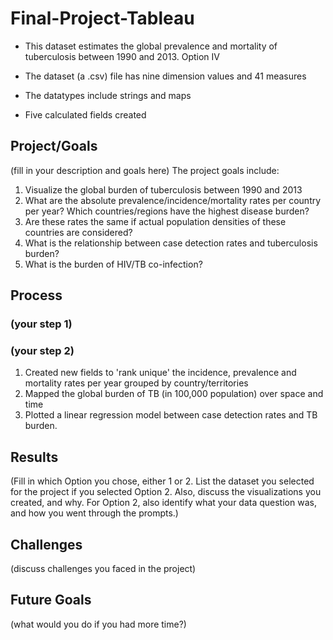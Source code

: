 # Final-Project-Tableau
- This dataset estimates the global prevalence and mortality of tuberculosis between 1990 and 2013. Option IV
  
- The dataset (a .csv) file has nine dimension values and 41 measures

- The datatypes include strings and maps

-  Five calculated fields created
## Project/Goals
(fill in your description and goals here)
The project goals include:
1.  Visualize the global burden of tuberculosis between 1990 and 2013
2.  What are the absolute prevalence/incidence/mortality rates per country per year? Which countries/regions have the highest disease burden?
3.  Are these rates the same if actual population densities of these countries are considered?
4.  What is the relationship between case detection rates and tuberculosis burden?
5.  What is the burden of HIV/TB co-infection?

## Process
### (your step 1)
### (your step 2)

1. Created new fields to 'rank unique' the incidence, prevalence and mortality rates per year grouped by country/territories
2. Mapped the global burden of TB (in 100,000 population) over space and time
3. Plotted a linear regression model between case detection rates and TB burden.

## Results
(Fill in which Option you chose, either 1 or 2. List the dataset you selected for the project if you selected Option 2. Also, discuss the visualizations you created, and why. For Option 2, also identify what your data question was, and how you went through the prompts.)





## Challenges 
(discuss challenges you faced in the project)

## Future Goals
(what would you do if you had more time?)
